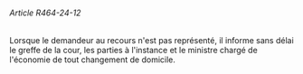 ###### Article R464-24-12

Lorsque le demandeur au recours n'est pas représenté, il informe sans délai le greffe de la cour, les parties à l'instance et le ministre chargé de l'économie de tout changement de domicile.

